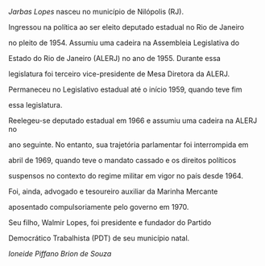 

*Jarbas Lopes* nasceu no município de Nilópolis (RJ).



Ingressou na política ao ser eleito deputado estadual no Rio de Janeiro

no pleito de 1954. Assumiu uma cadeira na Assembleia Legislativa do

Estado do Rio de Janeiro (ALERJ) no ano de 1955. Durante essa

legislatura foi terceiro vice-presidente de Mesa Diretora da ALERJ.

Permaneceu no Legislativo estadual até o início 1959, quando teve fim

essa legislatura.



Reelegeu-se deputado estadual em 1966 e assumiu uma cadeira na ALERJ no

ano seguinte. No entanto, sua trajetória parlamentar foi interrompida em

abril de 1969, quando teve o mandato cassado e os direitos políticos

suspensos no contexto do regime militar em vigor no país desde 1964.



Foi, ainda, advogado e tesoureiro auxiliar da Marinha Mercante

aposentado compulsoriamente pelo governo em 1970.



Seu filho, Walmir Lopes, foi presidente e fundador do Partido

Democrático Trabalhista (PDT) de seu município natal.



*Ioneide Piffano Brion de Souza*



